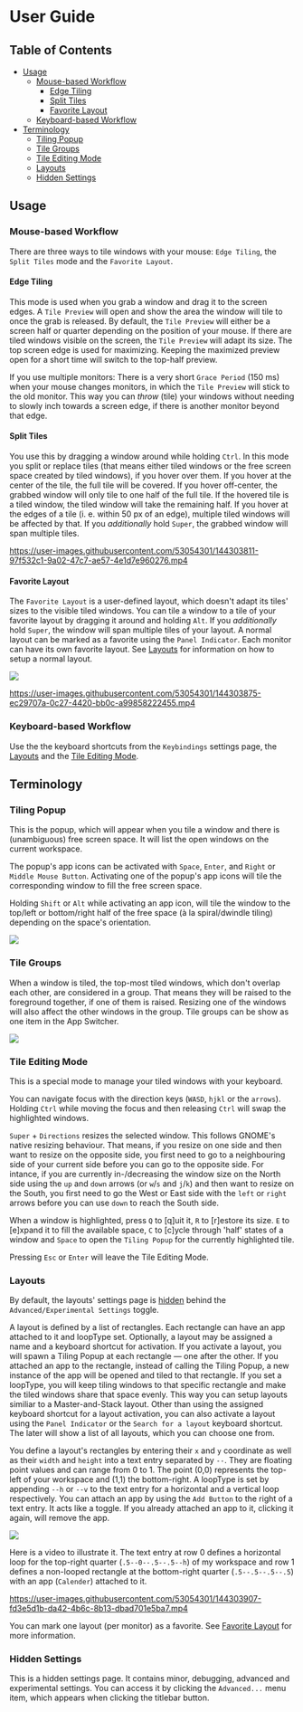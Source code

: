 # User Guide

## Table of Contents

- [Usage](#Usage)
    - [Mouse-based Workflow](#Mouse-based-Workflow)
        - [Edge Tiling](#Edge-Tiling)
        - [Split Tiles](#Split-Tiles)
        - [Favorite Layout](#Favorite-Layout)
    - [Keyboard-based Workflow](#Keyboard-based-Workflow)
- [Terminology](#Terminology)
    - [Tiling Popup](#Tiling-Popup)
    - [Tile Groups](#Tile-Groups)
    - [Tile Editing Mode](#Tile-Editing-Mode)
    - [Layouts](#Layouts)
    - [Hidden Settings](#Hidden-Settings)

## Usage

### Mouse-based Workflow

There are three ways to tile windows with your mouse: `Edge Tiling`, the `Split Tiles` mode and the `Favorite Layout`.

#### Edge Tiling

 This mode is used when you grab a window and drag it to the screen edges. A `Tile Preview` will open and show the area the window will tile to once the grab is released. By default, the `Tile Preview` will either be a screen half or quarter depending on the position of your mouse. If there are tiled windows visible on the screen, the `Tile Preview` will adapt its size. The top screen edge is used for maximizing. Keeping the maximized preview open for a short time will switch to the top-half preview.

 If you use multiple monitors: There is a very short `Grace Period` (150 ms) when your mouse changes monitors, in which the `Tile Preview` will stick to the old monitor. This way you can _throw_ (tile) your windows without needing to slowly inch towards a screen edge, if there is another monitor beyond that edge.

#### Split Tiles

You use this by dragging a window around while holding `Ctrl`. In this mode you split or replace tiles (that means either tiled windows or the free screen space created by tiled windows), if you hover over them. If you hover at the center of the tile, the full tile will be covered. If you hover off-center, the grabbed window will only tile to one half of the full tile. If the hovered tile is a tiled window, the tiled window will take the remaining half. If you hover at the edges of a tile (i. e. within 50 px of an edge), multiple tiled windows will be affected by that. If you _additionally_ hold `Super`, the grabbed window will span multiple tiles.

https://user-images.githubusercontent.com/53054301/144303811-97f532c1-9a02-47c7-ae57-4e1d7e960276.mp4

#### Favorite Layout

The `Favorite Layout` is a user-defined layout, which doesn't adapt its tiles' sizes to the visible tiled windows. You can tile a window to a tile of your favorite layout by dragging it around and holding `Alt`. If you _additionally_ hold `Super`, the window will span multiple tiles of your layout. A normal layout can be marked as a favorite using the `Panel Indicator`. Each monitor can have its own favorite layout. See [Layouts](#Layouts) for information on how to setup a normal layout.

![](media/Guide_PanelIndicator.png)

https://user-images.githubusercontent.com/53054301/144303875-ec29707a-0c27-4420-bb0c-a99858222455.mp4

### Keyboard-based Workflow

Use the the keyboard shortcuts from the `Keybindings` settings page, the [Layouts](#Layouts) and the [Tile Editing Mode](#Tile-Editing-Mode).

## Terminology

### Tiling Popup

This is the popup, which will appear when you tile a window and there is (unambiguous) free screen space. It will list the open windows on the current workspace.

The popup's app icons can be activated with `Space`, `Enter`, and `Right` or `Middle Mouse Button`. Activating one of the popup's app icons will tile the corresponding window to fill the free screen space.

Holding `Shift` or `Alt` while activating an app icon, will tile the window to the top/left or bottom/right half of the free space (à la spiral/dwindle tiling) depending on the space's orientation.

![](media/Guide_TilingPopup.png)

### Tile Groups

When a window is tiled, the top-most tiled windows, which don't overlap each other, are considered in a group. That means they will be raised to the foreground together, if one of them is raised. Resizing one of the windows will also affect the other windows in the group. Tile groups can be show as one item in the App Switcher.

![](media/Guide_AppSwitcher.png)

### Tile Editing Mode

This is a special mode to manage your tiled windows with your keyboard.

You can navigate focus with the direction keys (`WASD`, `hjkl` or the `arrows`). Holding `Ctrl` while moving the focus and then releasing `Ctrl` will swap the highlighted windows.

`Super` + `Directions` resizes the selected window. This follows GNOME's native resizing behaviour. That means, if you resize on one side and then want to resize on the opposite side, you first need to go to a neighbouring side of your current side before you can go to the opposite side. For intance, if you are currently in-/decreasing the window size on the North side using the `up` and `down` arrows (or `w`/`s` and `j`/`k`) and then want to resize on the South, you first need to go the West or East side with the `left` or `right` arrows before you can use `down` to reach the South side.

When a window is highlighted, press `Q` to [q]uit it, `R` to [r]estore its size. `E` to [e]xpand it to fill the available space, `C` to [c]ycle through 'half' states of a window and `Space` to open the `Tiling Popup` for the currently highlighted tile.

Pressing `Esc` or `Enter` will leave the Tile Editing Mode.

### Layouts

By default, the layouts' settings page is [hidden](#Hidden-Settings) behind the `Advanced/Experimental Settings` toggle.

A layout is defined by a list of rectangles. Each rectangle can have an app attached to it and loopType set. Optionally, a layout may be assigned a name and a keyboard shortcut for activation. If you activate a layout, you will spawn a Tiling Popup at each rectangle — one after the other. If you attached an app to the rectangle, instead of calling the Tiling Popup, a new instance of the app will be opened and tiled to that rectangle. If you set a loopType, you will keep tiling windows to that specific rectangle and make the tiled windows share that space evenly. This way you can setup layouts similiar to a Master-and-Stack layout. Other than using the assigned keyboard shortcut for a layout activation, you can also activate a layout using the `Panel Indicator` or the `Search for a layout` keyboard shortcut. The later will show a list of all layouts, which you can choose one from.

You define a layout's rectangles by entering their `x` and `y` coordinate as well as their `width` and `height` into a text entry separated by `--`. They are floating point values and can range from 0 to 1. The point (0,0) represents the top-left of your workspace and (1,1) the bottom-right. A loopType is set by appending `--h` or `--v` to the text entry for a horizontal and a vertical loop respectively. You can attach an app by using the `Add Button` to the right of a text entry. It acts like a toggle. If you already attached an app to it, clicking it again, will remove the app.

![](media/Guide_LayoutsSettings.png)

Here is a video to illustrate it. The text entry at row 0 defines a horizontal loop for the top-right quarter (`.5--0--.5--.5--h`) of my workspace and row 1 defines a non-looped rectangle at the bottom-right quarter (`.5--.5--.5--.5`) with an app (`Calender`) attached to it.

https://user-images.githubusercontent.com/53054301/144303907-fd3e5d1b-da42-4b6c-8b13-dbad701e5ba7.mp4

You can mark one layout (per monitor) as a favorite. See [Favorite Layout](#Favorite-Layout) for more information.

### Hidden Settings

This is a hidden settings page. It contains minor, debugging, advanced and experimental settings. You can access it by clicking the `Advanced...` menu item, which appears when clicking the titlebar button.
